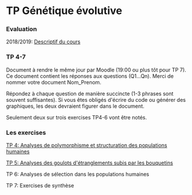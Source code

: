 # TP Génétique évolutive

### Evaluation

2018/2019: [Descriptif du cours](http://www5.unine.ch/descriptifs/plans2018-2019/plan_316_2018-2019_fr_3ZL1040.pdf)


### TP 4-7

Document à rendre le même jour par Moodle (19:00 ou plus tôt pour TP 7). Ce document contient les réponses aux questions (Q1...Qn). Merci de nommer votre document Nom_Prenom.

Répondez à chaque question de manière succincte (1-3 phrases sont souvent suffisantes). Si vous êtes obligés d'écrire du code ou générer des graphiques, les deux devraient figurer dans le document.

Seulement deux sur trois exercises TP4-6 vont être notés.


### Les exercises

[TP 4: Analyses de polymorphisme et structuration des populations humaines](./TP_4_Structure_pop_humaines)

[TP 5: Analyses des goulots d'étranglements subis par les bouquetins](./TP_5_Goulots_bouquetins)

TP 6: Analyses de sélection dans les populations humaines

TP 7: Exercises de synthèse
